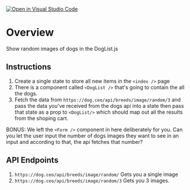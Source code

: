 [![Open in Visual Studio Code](https://classroom.github.com/assets/open-in-vscode-718a45dd9cf7e7f842a935f5ebbe5719a5e09af4491e668f4dbf3b35d5cca122.svg)](https://classroom.github.com/online_ide?assignment_repo_id=12641132&assignment_repo_type=AssignmentRepo)
# Overview

Show random images of dogs in the DogList.js

## Instructions

1. Create a single state to store all new items in the `<index />` page
2. There is a component called `<DogList />` that's going to contain the all the dogs.
3. Fetch the data from `https://dog.ceo/api/breeds/image/random/3` and pass the data you've received from the dogs api into a state then pass that state as a prop to `<DogList/>` which should map out all the results from the shoping cart.

BONUS: We left the `<Form />` component in here deliberately for you. Can you let the user input the number of dogs images they want to see in an input and according to that, the api fetches that number?

## API Endpoints

1. `https://dog.ceo/api/breeds/image/random/` Gets you a single image
2. `https://dog.ceo/api/breeds/image/random/3` Gets you 3 images.

